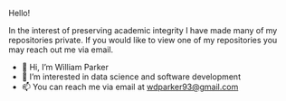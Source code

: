 Hello!

In the interest of preserving academic integrity I have made many of my repositories private. If you would like to view one of my repositories you may reach out me via email.

- 👋 Hi, I’m William Parker
- 👀 I’m interested in data science and software development
- 📫 You can reach me via email at wdparker93@gmail.com
